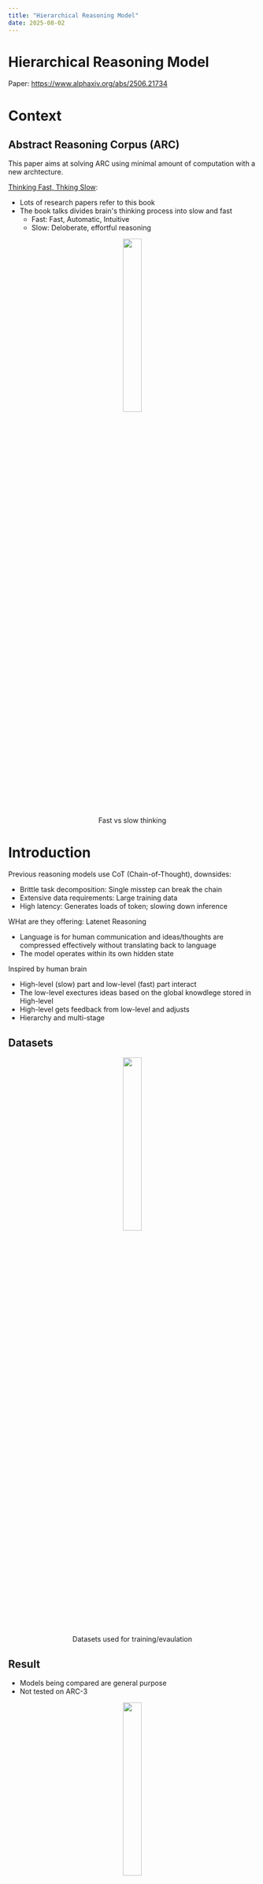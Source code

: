 ```yaml
---
title: "Hierarchical Reasoning Model"
date: 2025-08-02
---
```


# Hierarchical Reasoning Model

Paper: https://www.alphaxiv.org/abs/2506.21734 

# Context

## Abstract Reasoning Corpus (ARC)

This paper aims at solving ARC using minimal amount of computation with a new archtecture.

[Thinking Fast, Thking Slow](https://www.amazon.ca/Thinking-Fast-Slow-Daniel-Kahneman/dp/0385676530/ref=sr_1_1?dib=eyJ2IjoiMSJ9.-A0A1M1omFejp_IgozA4EP-t1GVm1BQ5b-Fy4--sH2jlI4TkjH5jDyvsMB3QaPAWmCF8fXOUXeorzBGapyu2it_PQPmflA5bDZjX-53c4H18YuX2VsMXHhS8uW_w7evLbej2Za85-JUZQgwJ6jlg-YrHbJZ-6imVGBQ66MpfM1HgMxMjaPmFvhE_gyrI3Op5EaS7OJ32xEV12KFiEXVEOmGEy1aW1CSa9bD7_vBrEg8.Z5Dg9KuVJmWPXHz_m5w1mTEn1qFjLDwTbjmmHonIvIs&dib_tag=se&gad_source=1&hvadid=208395699259&hvdev=c&hvexpln=0&hvlocphy=9198282&hvnetw=g&hvocijid=11848890499679496705--&hvqmt=e&hvrand=11848890499679496705&hvtargid=kwd-300246672130&hydadcr=22462_9261645&keywords=thinking+fast+thinking+slow&mcid=19b38662bf3f3833bd2f70b228d7e847&qid=1754191073&s=books&sr=1-1):
* Lots of research papers refer to this book
* The book talks divides brain's thinking process into slow and fast
    * Fast: Fast, Automatic, Intuitive
    * Slow: Deloberate, effortful reasoning

<figure style="text-align: center;">
      <img src='https://raw.githubusercontent.com/damoonsh/w/refs/heads/main/assets/images/slow_fast.gif' style='width: auto; height: 30%; '/>
      <figcaption style="text-align: center;">Fast vs slow thinking </figcaption>
    </figure>


# Introduction

Previous reasoning models use CoT (Chain-of-Thought), downsides:
- Brittle task decomposition: Single misstep can break the chain
- Extensive data requirements: Large training data
- High latency: Generates loads of token; slowing down inference

WHat are they offering: Latenet Reasoning
- Language is for human communication and ideas/thoughts are compressed effectively without translating back to language
- The model operates within its own hidden state

Inspired by human brain
- High-level (slow) part and low-level (fast) part interact
- The low-level exectures ideas based on the global knowdlege stored in High-level
- High-level gets feedback from low-level and adjusts
- Hierarchy and multi-stage

## Datasets
<figure style="text-align: center;">
      <img src='https://raw.githubusercontent.com/damoonsh/w/refs/heads/main/assets/images/h-rez-data.png' style='width: auto; height: 30%; '/>
      <figcaption style="text-align: center;">Datasets used for training/evaulation</figcaption>
    </figure>


## Result

- Models being compared are general purpose
- Not tested on ARC-3

<figure style="text-align: center;">
      <img src='https://raw.githubusercontent.com/damoonsh/w/refs/heads/main/assets/images/h-reasoning-comparison.png' style='width: auto; height: 30%; '/>
      <figcaption style="text-align: center;">Comparison for ARC-1,2, and Soduku (Figure 1 from paper)</figcaption>
    </figure>


# Method

## Data + Augmentations

1000 From each (ARC, Sudoku, Maze) +  ==≥ 3,831,994
- ARC: transition/rotations/flips/color permutations
- Soduku: used band and digits permuations
- Maze: No change, raw data used

## H-L combo

- H-level updates after T steps of L-level
    - When L-level reeaches local equilibrium
- H-level's world-view changes; L-level resets -≥ new computation path
- N (number of H update) x L (number of l updates) increase the reasoning depth

<figure style="text-align: center;">
      <img src='https://raw.githubusercontent.com/damoonsh/w/refs/heads/main/assets/images/h-rez.png' style='width: 48%; height: 50%; '/>
      <figcaption style="text-align: center;">Hierarchical Reasonng process</figcaption>
    </figure>

## Memory footprint

Backpropagation Through Time (BPTT) saves model parameters at each time step and backpropagates.
- Biological implausibility: Human brain does not do this 


This approach is O(1): Constant memory; uses **one-step gradient approximation**::uses the first and last state of H and L level, intermediary steps as constants.
- Aligns with idea of local rule in brian
- Brain does not utilize all previous computations for learning


# More Detailed Result

### ARC-AGI Performance Comparison (HRM vs. Baselines)

| Model | Size (Params) | ARC-AGI-1 (%) | ARC-AGI-2 (%) | Pretraining? | CoT Used? | Notes |
|-------|---------------|---------------|---------------|-------------|----------|-------|
| **No Pretraining + No CoT** *(Trained from scratch, minimal supervision)* | | | | | |
| HRM | ~27M | **40.3** | **5.0** | ❌ | ❌ | Proposed model; uses hierarchical recurrence, latent reasoning |
| Direct pred (8-layer Transformer) | ~27M | 15.8 | ~0.0 (implied) | ❌ | ❌ | Same size as HRM, but standard architecture fails on hard tasks |
| Liao & Gu (equivariant CNN) | ~10–50M (est.) | 15.8 | Not reported | ❌ | ❌ | Specialized architecture tailored to ARC; hand-designed inductive biases |
| | | | | | | |
| **Pretrained + CoT-Based** *(Large language models using step-by-step prompting)* | | | | | |
| o3-mini-high (GPT-4o variant) | ~48B | 34.5 | 1.3 | ✅ | ✅ | Top CoT model in evaluation; uses 128k context |
| Claude 3.7 8K | ~100–200B (est.) | 21.2 | 0.9 | ✅ | ✅ | Proprietary model; strong CoT capability |
| Deepseek R1 (est.) | ~100B+ | ~21.0 | ~0.0 | ✅ | ✅ | Estimated performance based on plot in paper |
| | | | | | | |
| **Pretrained + CoT (Other Notable Models)** | | | | | |
| AlphaGeometry 2 | ~100B+ | ~20–25 (est.) | Not tested | ✅ | ✅ | Specialized for geometric puzzles, not full ARC-AGI |
| GPT-4o (Base) | ~48B | ~30–35 (varies) | N/A | ✅ | ✅ | Public results vary; performance depends on prompt engineering |

---

### 🔍 Key Insights:

- **HRM is in a different league**: Despite using **no pretraining**, **no CoT**, and **1,000× fewer parameters**, it **outperforms all CoT-based models** on **ARC-AGI-1**.
- **Efficiency**: HRM achieves **40.3% on ARC-AGI-1** using only 960 training examples and 27M parameters — a level of data and parameter efficiency unmatched by any other model.
- **CoT limitations**: Even the strongest CoT models struggle with **ARC-AGI-2**, which requires **compositional, multi-step abstraction** — suggesting CoT has fundamental limits on novel reasoning.
- **Architecture > Scale**: HRM proves that **better internal reasoning design** can beat **scaling alone** — a shift from “bigger is better” to “deeper, structured computation wins.”

This hierarchical view underscores HRM’s significance: **it achieves superior reasoning not by being larger or more data-hungry, but by thinking differently — deeply, internally, and adaptively.**


# Related

Resembles these:
- VAEs, Diffusion
- [Intuitive physics understanding emerges from self-supervised pretraining on natural videos](https://www.alphaxiv.org/abs/2502.11831)
- [A Path Towards Autonomous Machine Intelligence](https://www.alphaxiv.org/abs/2306.02572)